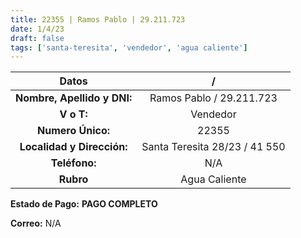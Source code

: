 ```yaml
---
title: 22355 | Ramos Pablo | 29.211.723
date: 1/4/23
draft: false
tags: ['santa-teresita', 'vendedor', 'agua caliente']
---
```


|          **Datos**          |               /               |
|:---------------------------:|:-----------------------------:|
| **Nombre, Apellido y DNI:** |    Ramos Pablo / 29.211.723   |
|          **V o T:**         |            Vendedor           |
|      **Numero Único:**      |             22355             |
|  **Localidad y Dirección:** | Santa Teresita 28/23 / 41 550 |
|        **Teléfono:**        |              N/A              |
|          **Rubro**          |           Agua Caliente          |

**Estado de Pago:** **PAGO COMPLETO**

**Correo:** N/A
